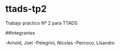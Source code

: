 # ttads-tp2
Trabajo practico Nº 2 para TTADS

##Integrantes

-Arnold, Joel
-Pelegrini, Nicolas
-Percoco, Lisandro
